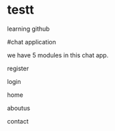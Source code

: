 # testt
learning github


#chat application 


we have 5 modules in this chat app.


register

login

home

aboutus

contact 


